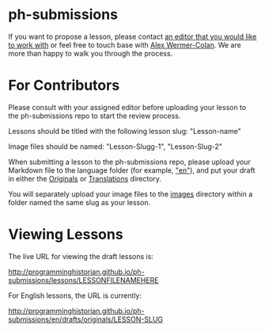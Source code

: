 # ph-submissions

If you want to propose a lesson, please contact [an editor that you would like to work with](http://programminghistorian.org/project-team)  or feel free to touch base with [Alex Wermer-Colan](mailto:alwermercolan@gmail.com). We are more than happy to walk you through the process.

# For Contributors

Please consult with your assigned editor before uploading your lesson to the ph-submissions repo to start the review process.

Lessons should be titled with the following lesson slug: "Lesson-name"

Image files should be named: "Lesson-Slugg-1", "Lesson-Slug-2"

When submitting a lesson to the ph-submissions repo, please upload your Markdown file to the language folder (for example, ["en"](https://github.com/programminghistorian/ph-submissions/tree/gh-pages/en)), and put your draft in either the [Originals](https://github.com/programminghistorian/ph-submissions/tree/gh-pages/en/drafts/originals) or [Translations](https://github.com/programminghistorian/ph-submissions/tree/gh-pages/en/drafts/translations) directory.

You will separately upload your image files to the [images](https://github.com/programminghistorian/ph-submissions/tree/gh-pages/images) directory within a folder named the same slug as your lesson.

# Viewing Lessons

The live URL for viewing the draft lessons is:

http://programminghistorian.github.io/ph-submissions/lessons/LESSONFILENAMEHERE

For English lessons, the URL is currently:

http://programminghistorian.github.io/ph-submissions/en/drafts/originals/LESSON-SLUG

